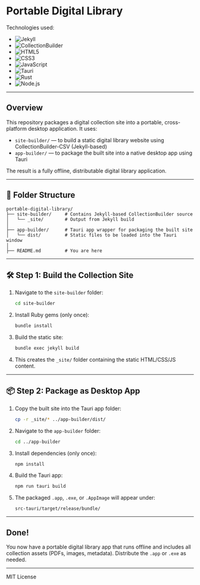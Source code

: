 # Portable Digital Library

Technologies used:

* ![Jekyll](https://img.shields.io/badge/Jekyll-CC0000?logo=jekyll\&logoColor=white)
* ![CollectionBuilder](https://img.shields.io/badge/CollectionBuilder-000000?logo=data\:image/svg+xml;base64,PHN2ZyB3aWR0aD0iMjQiIGhlaWdodD0iMjQiLz4=\&label=CollectionBuilder)
* ![HTML5](https://img.shields.io/badge/HTML5-E34F26?logo=html5\&logoColor=white)
* ![CSS3](https://img.shields.io/badge/CSS3-1572B6?logo=css3\&logoColor=white)
* ![JavaScript](https://img.shields.io/badge/JavaScript-F7DF1E?logo=javascript\&logoColor=black)
* ![Tauri](https://img.shields.io/badge/Tauri-FFC131?logo=tauri\&logoColor=black)
* ![Rust](https://img.shields.io/badge/Rust-000000?logo=rust\&logoColor=white)
* ![Node.js](https://img.shields.io/badge/Node.js-339933?logo=node.js\&logoColor=white)

---

## Overview

This repository packages a digital collection site into a portable, cross-platform desktop application. It uses:

* `site-builder/` — to build a static digital library website using CollectionBuilder-CSV (Jekyll-based)
* `app-builder/` — to package the built site into a native desktop app using Tauri

The result is a fully offline, distributable digital library application.

---

## 📁 Folder Structure

```
portable-digital-library/
├── site-builder/     # Contains Jekyll-based CollectionBuilder source
│   └── _site/        # Output from Jekyll build
│
├── app-builder/      # Tauri app wrapper for packaging the built site
│   └── dist/         # Static files to be loaded into the Tauri window
│
├── README.md         # You are here
```

---

## 🛠️ Step 1: Build the Collection Site

1. Navigate to the `site-builder` folder:

   ```bash
   cd site-builder
   ```

2. Install Ruby gems (only once):

   ```bash
   bundle install
   ```

3. Build the static site:

   ```bash
   bundle exec jekyll build
   ```

4. This creates the `_site/` folder containing the static HTML/CSS/JS content.

---

## 📦 Step 2: Package as Desktop App

1. Copy the built site into the Tauri app folder:

   ```bash
   cp -r _site/* ../app-builder/dist/
   ```

2. Navigate to the `app-builder` folder:

   ```bash
   cd ../app-builder
   ```

3. Install dependencies (only once):

   ```bash
   npm install
   ```

4. Build the Tauri app:

   ```bash
   npm run tauri build
   ```

5. The packaged `.app`, `.exe`, or `.AppImage` will appear under:

   ```
   src-tauri/target/release/bundle/
   ```

---

## Done!

You now have a portable digital library app that runs offline and includes all collection assets (PDFs, images, metadata). Distribute the `.app` or `.exe` as needed.

---

MIT License

